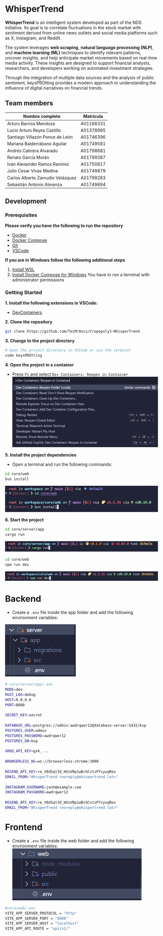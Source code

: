 # WhisperTrend
**WhisperTrend** is an intelligent system developed as part of the NDS initiative. Its goal is to correlate fluctuations in the stock market with sentiment derived from online news outlets and social media platforms such as X, Instagram, and Reddit.

The system leverages **web scraping**, **natural language processing (NLP)**, and **machine learning (ML)** techniques to identify relevant patterns, uncover insights, and help anticipate market movements based on real-time media activity. These insights are designed to support financial analysts, researchers, and developers working on automated investment strategies.

Through the integration of multiple data sources and the analysis of public sentiment, keysPROtting provides a modern approach to understanding the influence of digital narratives on financial trends.

## Team members 

| Nombre completo                             | Matrícula     |
|--------------------------------------------|---------------|
| Arturo Barrios Mendoza                     | A01168331     |
| Lucio Arturo Reyes Castillo                | A01378985     |
| Santiago Villazón Ponce de León            | A01746396     |
| Mariana Balderrábano Aguilar               | A01749581     |
| Andrés Cabrera Alvarado                    | A01798681     |
| Renato García Morán                        | A01799387     |
| Iván Alexander Ramos Ramírez               | A01750817     |
| Julio Cesar Vivas Medina                   | A01749879     |
| Carlos Alberto Zamudio Velázquez           | A01799283     |
| Sebastián Antonio Almanza                  | A01749694     |

## Development

### Prerequisites
**Please verify you have the following to run the repository**
- [Docker](https://docs.docker.com/engine/install/)
- [Docker Compose](https://docs.docker.com/compose/install/)
- [Git](https://git-scm.com/downloads)
- [VSCode](https://code.visualstudio.com/download)

**If you are in Windows follow the following additional steps**

1. [Install WSL](https://learn.microsoft.com/es-es/windows/wsl/install/)
2. [Install Docker Compose for Windows](https://www.ionos.com/digitalguide/server/configuration/install-docker-compose-on-windows/) You have to run a terminal with administrator permissions

### Getting Started

**1. Install the following extensions in VSCode:**

- [DevContainers](https://marketplace.visualstudio.com/items?itemName=ms-vscode-remote.remote-containers)

**2. Clone the repository**

```bash
git clone https://github.com/TecMrDocs/Cropopoly3-WhisperTrend
```

**3. Change to the project directory**

```bash
# Open the project directory in VSCode or use the terminal
code keysPROtting
```

**4. Open the project in a container**

- Press `F1` and select `Dev Containers: Reopen in Container`
![Reopen Container](readmeimg/Reopen.png)


**5. Install the project dependencies**

- Open a terminal and run the following commands:

```bash
cd core/web
bun install
```
![Bun Install](readmeimg/Buninstall.png)

**6. Start the project**

```bash
cd core/server/app
cargo run
```
![Cargo run](readmeimg/Cargorun.png)

```bash
cd core/web
npm run dev
```
![Run dev](readmeimg/Rundev.png)

# Backend

- Create a `.env` file inside the app folder and add the following environment variables:

![Run dev](readmeimg/Backenv.png)
```bash
# core/server/app/.env
MODE=dev
RUST_LOG=debug
HOST=0.0.0.0
PORT=8080

SECRET_KEY=secret

DATABASE_URL=postgres://admin:awdrqwer12@database-server:5432/ksp
POSTGRES_USER=admin
POSTGRES_PASSWORD=awdrqwer12
POSTGRES_DB=ksp

GROQ_API_KEY=gsk_...

BROWSERLESS_WS=ws://browserless-chrome:3000

RESEND_API_KEY=re_V8dSqt3d_HXzVRp1wBrGCvtzP7vyuqRex
EMAIL_FROM="WhisperTrend <noreply@whispertrend.lat>"

INSTAGRAM_USERNAME=jonh@example.com
INSTAGRAM_PASSWORD=awdrqwer12

RESEND_API_KEY=re_V8dSqt3d_HXzVRp1wBrGCvtzP7vyuqRex
EMAIL_FROM="WhisperTrend <noreply@whispertrend.lat>"
```

# Frontend
- Create a `.env` file inside the web folder and add the following environment variables:
![env front](readmeimg/Frontenv.png)

```bash
#core/web/.env
VITE_APP_SERVER_PROTOCOL = "http"
VITE_APP_SERVER_PORT = "8080"
VITE_APP_SERVER_HOST = "localhost"
VITE_APP_API_ROUTE = "api/v1/"
```
